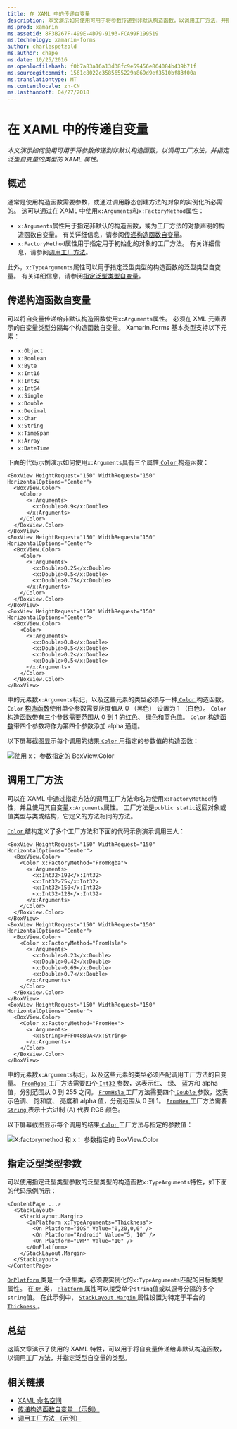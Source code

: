 ```yaml
---
title: 在 XAML 中的传递自变量
description: 本文演示如何使用可用于将参数传递到非默认构造函数，以调用工厂方法，并指定泛型自变量的类型的 XAML 属性。
ms.prod: xamarin
ms.assetid: 8F3B267F-499E-4D79-9193-FCA99F199519
ms.technology: xamarin-forms
author: charlespetzold
ms.author: chape
ms.date: 10/25/2016
ms.openlocfilehash: f0b7a83a16a13d38fc9e59456e864084b439b71f
ms.sourcegitcommit: 1561c8022c3585655229a869d9ef3510bf83f00a
ms.translationtype: MT
ms.contentlocale: zh-CN
ms.lasthandoff: 04/27/2018
---
```

# <a name="passing-arguments-in-xaml"></a>在 XAML 中的传递自变量

_本文演示如何使用可用于将参数传递到非默认构造函数，以调用工厂方法，并指定泛型自变量的类型的 XAML 属性。_

## <a name="overview"></a>概述

通常是使用构造函数需要参数，或通过调用静态创建方法的对象的实例化所必需的。 这可以通过在 XAML 中使用`x:Arguments`和`x:FactoryMethod`属性：

- `x:Arguments`属性用于指定非默认的构造函数，或为工厂方法的对象声明的构造函数自变量。 有关详细信息，请参阅[传递构造函数自变量](#constructor_arguments)。
- `x:FactoryMethod`属性用于指定用于初始化的对象的工厂方法。 有关详细信息，请参阅[调用工厂方法](#factory_methods)。

此外，`x:TypeArguments`属性可以用于指定泛型类型的构造函数的泛型类型自变量。 有关详细信息，请参阅[指定泛型类型自变量](#generic_type_arguments)。

<a name="constructor_arguments" />

## <a name="passing-constructor-arguments"></a>传递构造函数自变量

可以将自变量传递给非默认构造函数使用`x:Arguments`属性。 必须在 XML 元素表示的自变量类型分隔每个构造函数自变量。 Xamarin.Forms 基本类型支持以下元素：

- `x:Object`
- `x:Boolean`
- `x:Byte`
- `x:Int16`
- `x:Int32`
- `x:Int64`
- `x:Single`
- `x:Double`
- `x:Decimal`
- `x:Char`
- `x:String`
- `x:TimeSpan`
- `x:Array`
- `x:DateTime`

下面的代码示例演示如何使用`x:Arguments`具有三个属性[ `Color` ](https://developer.xamarin.com/api/type/Xamarin.Forms.Color/)构造函数：

```xaml
<BoxView HeightRequest="150" WidthRequest="150" HorizontalOptions="Center">
  <BoxView.Color>
    <Color>
      <x:Arguments>
        <x:Double>0.9</x:Double>
      </x:Arguments>
    </Color>
  </BoxView.Color>
</BoxView>
<BoxView HeightRequest="150" WidthRequest="150" HorizontalOptions="Center">
  <BoxView.Color>
    <Color>
      <x:Arguments>
        <x:Double>0.25</x:Double>
        <x:Double>0.5</x:Double>
        <x:Double>0.75</x:Double>
      </x:Arguments>
    </Color>
  </BoxView.Color>
</BoxView>
<BoxView HeightRequest="150" WidthRequest="150" HorizontalOptions="Center">
  <BoxView.Color>
    <Color>
      <x:Arguments>
        <x:Double>0.8</x:Double>
        <x:Double>0.5</x:Double>
        <x:Double>0.2</x:Double>
        <x:Double>0.5</x:Double>
      </x:Arguments>
    </Color>
  </BoxView.Color>
</BoxView>
```

中的元素数`x:Arguments`标记，以及这些元素的类型必须与一种[ `Color` ](https://developer.xamarin.com/api/type/Xamarin.Forms.Color/)构造函数。 `Color` [构造函数](https://developer.xamarin.com/api/constructor/Xamarin.Forms.Color.Color/p/System.Double/)使用单个参数需要灰度值从 0 （黑色） 设置为 1 （白色）。 `Color` [构造函数](https://developer.xamarin.com/api/constructor/Xamarin.Forms.Color.Color/p/System.Double/System.Double/System.Double/)带有三个参数需要范围从 0 到 1 的红色、 绿色和蓝色值。 `Color` [构造函数](https://developer.xamarin.com/api/constructor/Xamarin.Forms.Color.Color/p/System.Double/System.Double/System.Double/System.Double/)带四个参数将作为第四个参数添加 alpha 通道。

以下屏幕截图显示每个调用的结果[ `Color` ](https://developer.xamarin.com/api/type/Xamarin.Forms.Color/)用指定的参数值的构造函数：

![](passing-arguments-images/passing-arguments.png "使用 x： 参数指定的 BoxView.Color")

<a name="factory_methods" />

## <a name="calling-factory-methods"></a>调用工厂方法

可以在 XAML 中通过指定方法的调用工厂方法命名为使用`x:FactoryMethod`特性，并且使用其自变量`x:Arguments`属性。 工厂方法是`public static`返回对象或值类型与类或结构，它定义的方法相同的方法。

[ `Color` ](https://developer.xamarin.com/api/type/Xamarin.Forms.Color/)结构定义了多个工厂方法和下面的代码示例演示调用三人：

```xaml
<BoxView HeightRequest="150" WidthRequest="150" HorizontalOptions="Center">
  <BoxView.Color>
    <Color x:FactoryMethod="FromRgba">
      <x:Arguments>
        <x:Int32>192</x:Int32>
        <x:Int32>75</x:Int32>
        <x:Int32>150</x:Int32>                      
        <x:Int32>128</x:Int32>
      </x:Arguments>
    </Color>
  </BoxView.Color>
</BoxView>
<BoxView HeightRequest="150" WidthRequest="150" HorizontalOptions="Center">
  <BoxView.Color>
    <Color x:FactoryMethod="FromHsla">
      <x:Arguments>
        <x:Double>0.23</x:Double>
        <x:Double>0.42</x:Double>
        <x:Double>0.69</x:Double>
        <x:Double>0.7</x:Double>
      </x:Arguments>
    </Color>
  </BoxView.Color>
</BoxView>
<BoxView HeightRequest="150" WidthRequest="150" HorizontalOptions="Center">
  <BoxView.Color>
    <Color x:FactoryMethod="FromHex">
      <x:Arguments>
        <x:String>#FF048B9A</x:String>
      </x:Arguments>
    </Color>
  </BoxView.Color>
</BoxView>
```

中的元素数`x:Arguments`标记，以及这些元素的类型必须匹配调用工厂方法的自变量。 [ `FromRgba` ](https://developer.xamarin.com/api/member/Xamarin.Forms.Color.FromRgba/p/System.Int32/System.Int32/System.Int32/System.Int32/)工厂方法需要四个[ `Int32` ](https://docs.microsoft.com/dotnet/api/system.int32)参数，这表示红、 绿、 蓝方和 alpha 值，分别范围从 0 到 255 之间。 [ `FromHsla` ](https://developer.xamarin.com/api/member/Xamarin.Forms.Color.FromHsla/p/System.Double/System.Double/System.Double/System.Double/)工厂方法需要四个[ `Double` ](https://docs.microsoft.com/dotnet/api/system.double)参数，这表示色调、 饱和度、 亮度和 alpha 值，分别范围从 0 到 1。 [ `FromHex` ](https://developer.xamarin.com/api/member/Xamarin.Forms.Color.FromHex/p/System.String/)工厂方法需要[ `String` ](https://docs.microsoft.com/dotnet/api/system.string)表示十六进制 (A) 代表 RGB 颜色。

以下屏幕截图显示每个调用的结果[ `Color` ](https://developer.xamarin.com/api/type/Xamarin.Forms.Color/)工厂方法与指定的参数值：

![](passing-arguments-images/factory-methods.png "X:factorymethod 和 x： 参数指定的 BoxView.Color")

<a name="generic_type_arguments" />

## <a name="specifying-a-generic-type-argument"></a>指定泛型类型参数

可以使用指定泛型类型参数的泛型类型的构造函数`x:TypeArguments`特性，如下面的代码示例所示：

```xaml
<ContentPage ...>
  <StackLayout>
    <StackLayout.Margin>
      <OnPlatform x:TypeArguments="Thickness">
        <On Platform="iOS" Value="0,20,0,0" />
        <On Platform="Android" Value="5, 10" />
        <On Platform="UWP" Value="10" />
      </OnPlatform>
    </StackLayout.Margin>
  </StackLayout>
</ContentPage>
```

[ `OnPlatform` ](https://developer.xamarin.com/api/type/Xamarin.Forms.OnPlatform%3CT%3E/)类是一个泛型类，必须要实例化的`x:TypeArguments`匹配的目标类型属性。 在[ `On` ](https://developer.xamarin.com/api/type/Xamarin.Forms.On/)类， [ `Platform` ](https://developer.xamarin.com/api/property/Xamarin.Forms.On.Platform/)属性可以接受单个`string`值或以逗号分隔的多个`string`值。 在此示例中， [ `StackLayout.Margin` ](https://developer.xamarin.com/api/property/Xamarin.Forms.View.Margin/)属性设置为特定于平台的[ `Thickness` ](https://developer.xamarin.com/api/type/Xamarin.Forms.Thickness/)。

## <a name="summary"></a>总结

这篇文章演示了使用的 XAML 特性，可以用于将自变量传递给非默认构造函数，以调用工厂方法，并指定泛型自变量的类型。


## <a name="related-links"></a>相关链接

- [XAML 命名空间](~/xamarin-forms/xaml/namespaces.md)
- [传递构造函数自变量 （示例）](https://developer.xamarin.com/samples/xamarin-forms/xaml/passingconstructorarguments/)
- [调用工厂方法 （示例）](https://developer.xamarin.com/samples/xamarin-forms/xaml/callingfactorymethods/)
